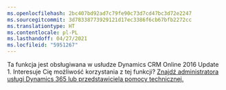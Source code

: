 ```yaml
---
ms.openlocfilehash: 2bc407bd92ad7c79fe90c73d7cd47bc3d72e2247
ms.sourcegitcommit: 3d78338773929121d17ec3386f6cb67bfb2272cc
ms.translationtype: HT
ms.contentlocale: pl-PL
ms.lasthandoff: 04/27/2021
ms.locfileid: "5951267"
---
```

Ta funkcja jest obsługiwana w usłudze Dynamics CRM Online 2016 Update 1. Interesuje Cię możliwość korzystania z tej funkcji? [Znajdź administratora usługi Dynamics 365 lub przedstawiciela pomocy technicznej.](/dynamics365/customerengagement/on-premises/basics/find-administrator-support)